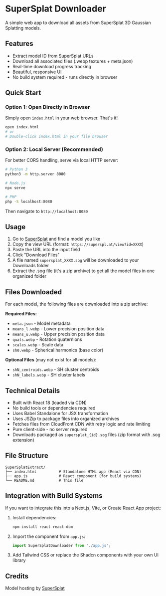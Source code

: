 # SuperSplat Downloader

A simple web app to download all assets from SuperSplat 3D Gaussian Splatting models.

## Features

- Extract model ID from SuperSplat URLs
- Download all associated files (.webp textures + meta.json)
- Real-time download progress tracking
- Beautiful, responsive UI
- No build system required - runs directly in browser

## Quick Start

### Option 1: Open Directly in Browser

Simply open `index.html` in your web browser. That's it!

```bash
open index.html
# or
# Double-click index.html in your file browser
```

### Option 2: Local Server (Recommended)

For better CORS handling, serve via local HTTP server:

```bash
# Python 3
python3 -m http.server 8080

# Node.js
npx serve

# PHP
php -S localhost:8080
```

Then navigate to `http://localhost:8080`

## Usage

1. Go to [SuperSplat](https://superspl.at/) and find a model you like
2. Copy the view URL (format: `https://superspl.at/view?id=XXXX`)
3. Paste the URL into the input field
4. Click "Download Files"
5. A file named `supersplat_XXXX.sog` will be downloaded to your Downloads folder
6. Extract the .sog file (it's a zip archive) to get all the model files in one organized folder

## Files Downloaded

For each model, the following files are downloaded into a zip archive:

**Required Files:**
- `meta.json` - Model metadata
- `means_l.webp` - Lower precision position data
- `means_u.webp` - Upper precision position data
- `quats.webp` - Rotation quaternions
- `scales.webp` - Scale data
- `sh0.webp` - Spherical harmonics (base color)

**Optional Files** (may not exist for all models):
- `shN_centroids.webp` - SH cluster centroids
- `shN_labels.webp` - SH cluster labels

## Technical Details

- Built with React 18 (loaded via CDN)
- No build tools or dependencies required
- Uses Babel Standalone for JSX transformation
- Uses JSZip to package files into organized archives
- Fetches files from CloudFront CDN with retry logic and rate limiting
- Pure client-side - no server required
- Downloads packaged as `supersplat_{id}.sog` files (zip format with .sog extension)

## File Structure

```
SuperSplatExtract/
├── index.html          # Standalone HTML app (React via CDN)
├── app.js              # React component (for build systems)
└── README.md           # This file
```

## Integration with Build Systems

If you want to integrate this into a Next.js, Vite, or Create React App project:

1. Install dependencies:
   ```bash
   npm install react react-dom
   ```

2. Import the component from `app.js`:
   ```javascript
   import SuperSplatDownloader from './app.js';
   ```

3. Add Tailwind CSS or replace the Shadcn components with your own UI library

## Credits

Model hosting by [SuperSplat](https://superspl.at/)
